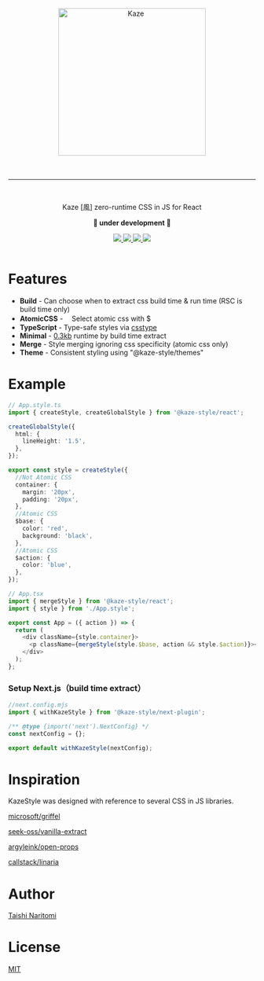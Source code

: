 <div>
  <br />
  <br />
  <div align="center">
    <picture>
    <source media="(prefers-color-scheme: dark)" srcset="https://raw.githubusercontent.com/taishinaritomi/kaze-style/main/assets/kaze-light.svg">
    <img width="300" height="auto" alt="Kaze" src="https://raw.githubusercontent.com/taishinaritomi/kaze-style/main/assets/kaze-dark.svg">
  </picture>
  </div>
  <br />
  <br />
  <hr />
  <br />
  <p align="center">Kaze [風] zero-runtime CSS in JS for React<p>
  <p align="center"><b>🚧 under development 🚧</b></p>
  <div align="center">
    <a href='https://www.npmjs.com/package/@kaze-style/react'>
      <img src='https://img.shields.io/npm/v/@kaze-style/react?style=for-the-badge'>
    </a>
    <a href='https://github.com/taishinaritomi/kaze-style/blob/main/LICENSE'>
      <img src='https://img.shields.io/github/license/taishinaritomi/kaze-style?style=for-the-badge'>
    </a>
    <a href='https://bundlephobia.com/package/@kaze-style/react'>
      <img src='https://img.shields.io/bundlephobia/minzip/@kaze-style/react?style=for-the-badge'>
    </a>
    <a href='https://github.com/microsoft/typescript'>
      <img src='https://img.shields.io/npm/types/@kaze-style/react?style=for-the-badge'>
    </a>
  </div>
  <br />
</div>

# Features

- **Build** - Can choose when to extract css build time & run time (RSC is build time only)
- **AtomicCSS** -　 Select atomic css with $
- **TypeScript** - Type-safe styles via [csstype](https://github.com/frenic/csstype)
- **Minimal** - [0.3kb](https://shakerphobia.netlify.app/?imports=ClassName,mergeStyle,__globalStyle,__style&pkg=@kaze-style/react) runtime by build time extract
- **Merge** - Style merging ignoring css specificity (atomic css only)
- **Theme** - Consistent styling using "@kaze-style/themes"

# Example

```ts
// App.style.ts
import { createStyle, createGlobalStyle } from '@kaze-style/react';

createGlobalStyle({
  html: {
    lineHeight: '1.5',
  },
});

export const style = createStyle({
  //Not Atomic CSS
  container: {
    margin: '20px',
    padding: '20px',
  },
  //Atomic CSS
  $base: {
    color: 'red',
    background: 'black',
  },
  //Atomic CSS
  $action: {
    color: 'blue',
  },
});
```

```ts
// App.tsx
import { mergeStyle } from '@kaze-style/react';
import { style } from './App.style';

export const App = ({ action }) => {
  return (
    <div className={style.container}>
      <p className={mergeStyle(style.$base, action && style.$action)}></p>
    </div>
  );
};
```

### Setup Next.js（build time extract）

```ts
//next.config.mjs
import { withKazeStyle } from '@kaze-style/next-plugin';

/** @type {import('next').NextConfig} */
const nextConfig = {};

export default withKazeStyle(nextConfig);
```

# Inspiration

KazeStyle was designed with reference to several CSS in JS libraries.

[microsoft/griffel](https://github.com/microsoft/griffel)

[seek-oss/vanilla-extract](https://github.com/seek-oss/vanilla-extract)

[argyleink/open-props](https://github.com/argyleink/open-props)

[callstack/linaria](https://github.com/callstack/linaria)

# Author

[Taishi Naritomi](https://github.com/taishinaritomi)

# License

[MIT](https://github.com/taishinaritomi/kaze-style/blob/main/LICENSE)
